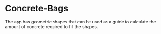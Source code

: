 # Concrete-Bags
The app has geometric shapes that can be used as a guide to calculate the amount of concrete required to fill the shapes.
